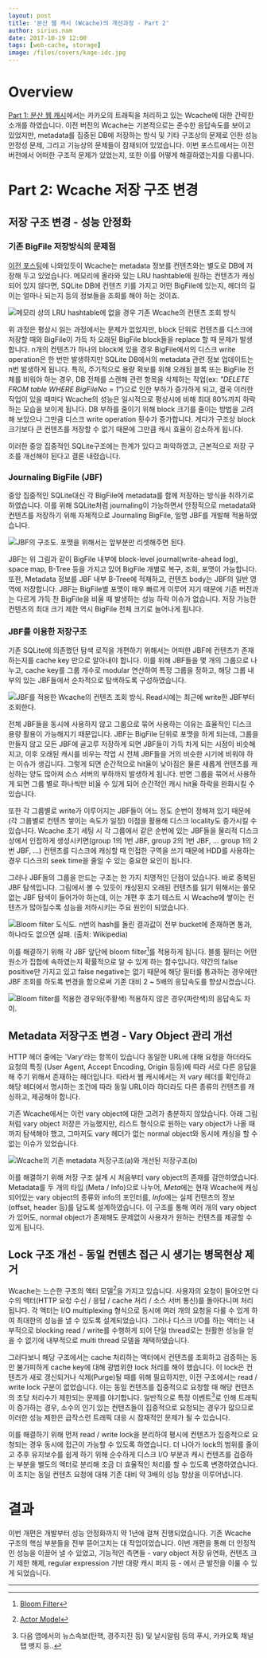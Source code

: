 ```yaml
---
layout: post
title: '분산 웹 캐시 (Wcache)의 개선과정 - Part 2'
author: sirius.nam
date: 2017-10-19 12:00
tags: [web-cache, storage]
image: /files/covers/kage-idc.jpg
---
```


# Overview
[Part 1: 분산 웹 캐시](/2017/10/19/wcache-1/)에서는 카카오의 트래픽을 처리하고 있는 Wcache에 대한 간략한 소개를 하였습니다.
이전 버전의 Wcache는 기본적으로는 준수한 응답속도를 보이고 있었지만, metadata를 집중된 DB에 저장하는 방식 및 기타 구조상의 문제로 인한 성능 안정성 문제, 그리고 기능상의 문제들이 잠재되어 있었습니다. 이번 포스트에서는 이전 버전에서 어떠한 구조적 문제가 있었는지, 또한 이를 어떻게 해결하였는지를 다룹니다.

# Part 2: Wcache 저장 구조 변경

## 저장 구조 변경 - 성능 안정화
### 기존 BigFile 저장방식의 문제점
[이전 포스팅](/2017/10/19/wcache-1/)에 나와있듯이 Wcache는 metadata 정보를 컨텐츠와는 별도로 DB에 저장해 두고 있었습니다. 메모리에
올라와 있는 LRU hashtable에 원하는 컨텐츠가 캐싱되어 있지 않다면, SQLite DB에 컨텐츠 키를 가지고 어떤 BigFile에 있는지, 헤더의 길이는 얼마나 되는지 등의 정보들을 조회를 해야 하는 것이죠.
 
![메모리 상의 LRU hashtable에 없을 경우 기존 Wcache의 컨텐츠 조회 방식](/files/wcache-storage-before.png)

위 과정은 평상시 읽는 과정에서는 문제가 없었지만, block 단위로 컨텐츠를 디스크에 저장할 때와 BigFile이 가득 차 오래된 BigFile block들을 replace 할 때 문제가 발생합니다.
n개의 컨텐츠가 하나의 block에 있을 경우 BigFile에서의 디스크 write operation은 한 번만 발생하지만 SQLite DB에서의 metadata 관련 정보 업데이트는 n번 발생하게 됩니다. 
특히, 주기적으로 용량 확보를 위해 오래된 블록 또는 BigFile 전체를 비워야 하는 경우, DB 전체를 스캔해 관련 항목을 삭제하는 작업(ex: *"DELETE FROM table WHERE BigFileNo = 1"*)으로 인한 부하가 증가하게 되고, 결국 이러한 작업이 있을 때마다 Wcache의 성능은 일시적으로 평상시에 비해 최대 80%까지 하락하는 모습을 보이게 됩니다.
DB 부하를 줄이기 위해 block 크기를 줄이는 방법을 고려해 보았으나 그만큼 디스크 write operation 횟수가 증가합니다. 게다가 구조상 block 크기보다 큰 컨텐츠를 저장할 수 없기 때문에 그만큼 캐시 효율이 감소하게 됩니다.

이러한 중앙 집중적인 SQLite구조에는 한계가 있다고 파악하였고, 근본적으로 저장 구조를 개선해야 된다고 결론 내렸습니다.

### Journaling BigFile (JBF)
중앙 집중적인 SQLite대신 각 BigFile에 metadata를 함께 저장하는 방식을 취하기로 하였습니다. 이를 위해 SQLite처럼 journaling이 가능하면서 안정적으로 metadata와 컨텐츠를 저장하기 위해 자체적으로 Journaling BigFile, 일명 JBF를 개발해 적용하였습니다.

![JBF의 구조도. 포맷을 위해서는 앞부분만 리셋해주면 된다.](/files/jbf.png)

JBF는 위 그림과 같이 BigFile 내부에 block-level journal(write-ahead log), space map, B-Tree 등을 가지고 있어 BigFile 개별로 복구, 조회, 포맷이 가능합니다. 또한, Metadata 정보를 JBF 내부 B-Tree에 적재하고, 컨텐츠 body는 JBF의 일반 영역에 저장합니다.
JBF는 BigFile별 포맷이 매우 빠르게 이루어 지기 때문에 기존 버전과는 다르게 가득 찬 BigFile을 비울 때 발생하는 성능 하락 이슈가 없습니다. 저장 가능한 컨텐츠의 최대 크기 제한 역시 BigFile 전체 크기로 늘어나게 됩니다.

### JBF를 이용한 저장구조
기존 SQLite에 의존했던 탐색 로직을 개편하기 위해서는 어떠한 JBF에 컨텐츠가 존재하는지를 cache key 만으로 알아내야 합니다.
이를 위해 JBF들을 몇 개의 그룹으로 나누고, cache key를 그룹 개수로 modular 연산하여 특정 그룹을 정하고, 해당 그룹 내부의 있는 JBF들에서 순차적으로 탐색하도록 구성하였습니다.

![JBF를 적용한 Wcache의 컨텐츠 조회 방식. Read시에는 최근에 write한 JBF부터 조회한다.](/files/wcache-storage-after.png)

전체 JBF들을 동시에 사용하지 않고 그룹으로 묶어 사용하는 이유는 효율적인 디스크 용량 활용이 가능해지기 때문입니다. 
JBF는 BigFile 단위로 포맷을 하게 되는데, 그룹을 만들지 않고 모든 JBF에 골고루 저장하게 되면 JBF들이 가득 차게 되는 시점이 비슷해지고, 
이후 오래된 캐시를 비우는 작업 시 전체 JBF들을 거의 비슷한 시기에 비워야 하는 이슈가 생깁니다. 
그렇게 되면 순간적으로 hit율이 낮아짐은 물론 새롭게 컨텐츠를 캐싱하는 양도 많아져 소스 서버의 부하까지 발생하게 됩니다. 
반면 그룹을 묶어서 사용하게 되면 그룹 별로 하나씩만 비울 수 있게 되어 순간적인 캐시 hit율 하락을 완화시킬 수 있습니다.

또한 각 그룹별로 write가 이루어지는 JBF들이 어느 정도 순번이 정해져 있기 때문에(각 그룹별로 컨텐츠 쌓이는 속도가 일정) 이점을 활용해 디스크 locality도 증가시킬 수 있습니다.
Wcache 초기 세팅 시 각 그룹에서 같은 순번에 있는 JBF들을 물리적 디스크상에서 인접하게 생성시키면(group 1의 1번 JBF, group 2의 1번 JBF, ... group 1의 2번 JBF, ...)
컨텐츠를 디스크에 캐싱할 때 인접한 구역을 쓰기 때문에 HDD를 사용하는 경우 디스크의 seek time을 줄일 수 있는 중요한 요인이 됩니다.

그러나 JBF들의 그룹을 만드는 구조는 한 가지 치명적인 단점이 있습니다. 바로 중복된 JBF 탐색입니다. 그림에서 볼 수 있듯이 캐싱된지 오래된 컨텐츠를 읽기
위해서는 쓸모없는 JBF 탐색이 들어가야 하는데, 이는 개편 후 초기 테스트 시 Wcache에 쌓이는 컨텐츠가 많아질수록 성능을 저하시키는 주요 원인이 되었습니다.

![Bloom filter 도식도. n번의 hash를 돌린 결과값이 전부 bucket에 존재하면 통과, 하나라도 없으면 실패. (출처: Wikipedia)](/files/bloom-filter.png) 

이를 해결하기 위해 각 JBF 앞단에 bloom filter[^1]를 적용하게 됩니다. 블룸 필터는 어떤 원소가 집합에 속하였는지 확률적으로 알 수 있게 하는 함수입니다. 약간의 false positive만 가지고 있고 false negative는 없기 때문에 해당 필터를 통과하는 경우에만 JBF 조회를 하도록 변경을 함으로써 기존 대비 2 ~ 5배의 응답속도를 향상시켰습니다.

![Bloom filter를 적용한 경우와(주황색) 적용하지 않은 경우(파란색)의 응답속도 차이.](/files/wcache-bloom-stat.png)

## Metadata 저장구조 변경 - Vary Object 관리 개선
HTTP 헤더 중에는 'Vary'라는 항목이 있습니다 동일한 URL에 대해 요청을 하더라도 요청의 특징 (User Agent, Accept Encoding, Origin 등등)에 따라 서로 다른 응답을 해 주기 위해서 존재하는 헤더입니다. 따라서 웹 캐시에서는 저 vary 헤더를 확인하고 해당 헤더에서 명시하는 조건에 따라 동일 URL이라 하더라도 다른 종류의 컨텐츠를 캐싱하고, 제공해야 합니다.

기존 Wcache에서는 이런 vary object에 대한 고려가 충분하지 않았습니다. 아래 그림처럼 vary object 저장은 가능했지만, 리스트 형식으로 원하는 vary object가 나올 때까지 탐색해야 했고, 그마저도 vary 헤더가 없는 normal object와 동시에 캐싱을 할 수 없는 이슈가 있었습니다.

![Wcache의 기존 metadata 저장구조(a)와 개선된 저장구조(b)](/files/wcache-meta-before-after.png)

이를 해결하기 위해 저장 구조 설계 시 처음부터 vary object의 존재를 감안하였습니다. Metadata를 두 개의 타입 (Meta / Info)으로 나누어, *Meta*에는 현재 Wcache에 캐싱되어있는 vary object의 종류와 info의 포인터를, *Info*에는 실제 컨텐츠의 정보 (offset, header 등)를 담도록 설계하였습니다. 이 구조를 통해 여러 개의 vary object가 있어도, normal object가 존재해도 문제없이 사용자가 원하는 컨텐츠를 제공할 수 있게 됩니다.

## Lock 구조 개선 - 동일 컨텐츠 접근 시 생기는 병목현상 제거
Wcache는 느슨한 구조의 액터 모델[^2]을 가지고 있습니다. 사용자의 요청이 들어오면 다수의 액터(HTTP 요청 수신 / 응답 / cache 처리 / 소스 서버 통신)를 돌아다니며 처리됩니다. 
각 액터는 I/O multiplexing 형식으로 동시에 여러 개의 요청을 다룰 수 있게 하여 최대한의 성능을 낼 수 있도록 설계되었습니다.
그러나 디스크 I/O를 하는 액터는 내부적으로 blocking read / write를 수행하게 되어 단일 thread로는 원활한 성능을 얻을 수 없기에 내부적으로 multi thread 모델을 채택하였습니다.

그러다보니 해당 구조에서는 cache 처리하는 액터에서 컨텐츠를 조회하고 검증하는 동안 불가피하게 cache key에 대해 광범위한 lock 처리를 해야 했습니다. 
이 lock은 컨텐츠가 새로 갱신되거나 삭제(Purge)될 때를 위해 필요하지만, 이전 구조에서는 read / write lock 구분이 없었습니다. 
이는 동일 컨텐츠를 집중적으로 요청할 때 해당 컨텐츠의 초당 처리수가 제한되는 문제를 야기합니다.
일반적으로 특정 이벤트[^3]로 인해 트래픽이 증가하는 경우, 소수의 인기 있는 컨텐츠들이 집중적으로 요청되는 경우가 많으므로 이러한 성능 제한은 급작스런 트래픽 대응 시 잠재적인 문제가 될 수 있습니다.
  
이를 해결하기 위해 먼저 read / write lock을 분리하여 평시에 컨텐츠가 집중적으로 요청되는 경우 동시에 접근이 가능할 수 있도록 하였습니다. 
더 나아가 lock의 범위를 줄이고 추후 유지보수를 쉽게 하기 위해 순수하게 디스크 I/O 부분과 캐시 컨텐츠를 검증하는 부분을 별도의 액터로 분리해 조금 더 효율적인 처리를 할 수 있도록 변경하였습니다.
이 조치는 동일 컨텐츠 요청에 대해 기존 대비 약 3배의 성능 향상을 이루어냅니다.

# 결과
이번 개편은 개발부터 성능 안정화까지 약 1년에 걸쳐 진행되었습니다. 기존 Wcache 구조의 핵심 부분들을 전부 뜯어고치는 대 작업이었습니다. 이번 개편을 통해 더 안정적인 성능을 이끌어 낼 수 있었고, 기능적인 측면들 - vary object 저장 유연화, 컨텐츠 크기 제한 해제, regular expression 기반 대량 캐시 퍼지 등 - 에서 큰 발전을 이룰 수 있게 되었습니다.

---------------------------
[^1]: [Bloom Filter](https://en.wikipedia.org/wiki/Bloom_filter)
[^2]: [Actor Model](https://en.wikipedia.org/wiki/Actor_model)
[^3]: 다음 앱에서의 뉴스속보(탄핵, 경주지진 등) 및 날시알림 등의 푸시, 카카오톡 채널탭 뱃지 등..